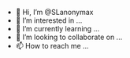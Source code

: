 - 👋 Hi, I’m @SLanonymax
- 👀 I’m interested in ...
- 🌱 I’m currently learning ...
- 💞️ I’m looking to collaborate on ...
- 📫 How to reach me ...

<!---
SLanonymax/SLanonymax is a ✨ special ✨ repository because its `README.md` (this file) appears on your GitHub profile.
You can click the Preview link to take a look at your changes.
--->

